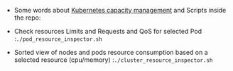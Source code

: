 * Some words about [Kubernetes capacity management](https://faun.pub/kubernetes-capacity-management-resources-and-metrics-d449d65955cb) and Scripts inside the repo:

* Check resources Limits and Requests and QoS for selected Pod :`./pod_resource_inspector.sh`
* Sorted view of nodes and pods resource consumption based on a selected resource (cpu/memory) :`./cluster_resource_inspector.sh `
